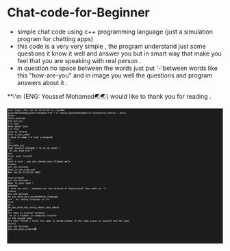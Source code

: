 # Chat-code-for-Beginner

- simple chat code using c++ programming language (just a simulation program for chatting  apps)
- this code is a very very simple , the program understand just some questions it know it well and answer you  but in smart way that make you feel that you are speaking with real person .
-  in question no space between the words just put '-'between words like this "how-are-you" and in image you well the questions and program answers about it .
  
**i'm (ENG: Youssef Mohamed🌏🌏) would like to  thank you for reading .

![chat screen](https://github.com/Youssef530245/Chat-code-for-Beginner/blob/main/chat%20screen.png?raw=true "chat screen.png")
